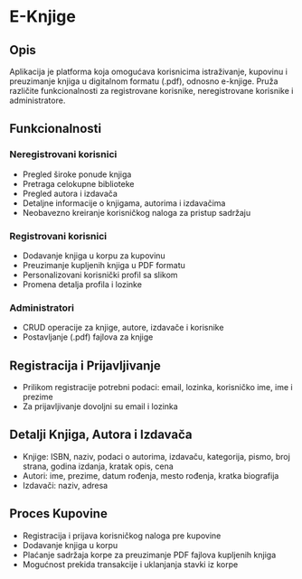 # E-Knjige

## Opis

Aplikacija je platforma koja omogućava korisnicima istraživanje, kupovinu i preuzimanje knjiga u digitalnom formatu (.pdf), odnosno e-knjige. Pruža različite funkcionalnosti za registrovane korisnike, neregistrovane korisnike i administratore.

## Funkcionalnosti

### Neregistrovani korisnici

- Pregled široke ponude knjiga
- Pretraga celokupne biblioteke
- Pregled autora i izdavača
- Detaljne informacije o knjigama, autorima i izdavačima
- Neobavezno kreiranje korisničkog naloga za pristup sadržaju

### Registrovani korisnici

- Dodavanje knjiga u korpu za kupovinu
- Preuzimanje kupljenih knjiga u PDF formatu
- Personalizovani korisnički profil sa slikom
- Promena detalja profila i lozinke

### Administratori

- CRUD operacije za knjige, autore, izdavače i korisnike
- Postavljanje (.pdf) fajlova za knjige

## Registracija i Prijavljivanje

- Prilikom registracije potrebni podaci: email, lozinka, korisničko ime, ime i prezime
- Za prijavljivanje dovoljni su email i lozinka

## Detalji Knjiga, Autora i Izdavača

- Knjige: ISBN, naziv, podaci o autorima, izdavaču, kategorija, pismo, broj strana, godina izdanja, kratak opis, cena
- Autori: ime, prezime, datum rođenja, mesto rođenja, kratka biografija
- Izdavači: naziv, adresa

## Proces Kupovine

- Registracija i prijava korisničkog naloga pre kupovine
- Dodavanje knjiga u korpu
- Plaćanje sadržaja korpe za preuzimanje PDF fajlova kupljenih knjiga
- Mogućnost prekida transakcije i uklanjanja stavki iz korpe

